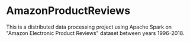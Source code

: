 # AmazonProductReviews
This is a distributed data processing project using Apache Spark  on "Amazon Electronic Product Reviews" dataset between years 1996-2018.
